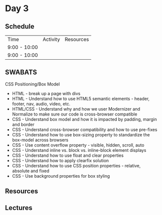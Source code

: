 # Day 3

## Schedule

<table>
    <tr>
        <td>Time</td>
        <td>Activity</td>
        <td>Resources</td>
    </tr>
    <tr>
        <td>9:00 - 10:00</td>
        <td> </td>
        <td>
        </td>
    </tr>
    <tr>
        <td>9:00 - 10:00</td>
        <td> </td>
        <td>
        </td>
    </tr>
</table>

## SWABATS
CSS Positioning/Box Model

+ HTML - break up a page with divs
+ HTML - Understand how to use HTML5 semantic elements - header, footer, nav, audio, video, etc.
+ HTML/CSS - Understand why and how we user Modernizer and Normalize to make sure our code is cross-browser compatible
+ CSS - Understand box model and how it is impacted by padding, margin and border
+ CSS - Understand cross-browser compatibility and how to use pre-fixes
+ CSS - Understand how to use box-sizing property to standardize the box-model across browsers
+ CSS - Use content overflow property - visible, hidden, scroll, auto
+ CSS - Understand inline vs. block vs. inline-block element displays
+ CSS - Understand how to use float and clear properties
+ CSS - Understand how to apply clearfix solution
+ CSS - Understand how to use CSS position properties - relative, absolute and fixed
+ CSS - Use background properties for box styling

## Resources

## Lectures
